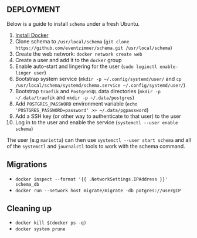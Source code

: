 DEPLOYMENT
----------

Below is a guide to install `schema` under a fresh Ubuntu.

1. [Install Docker](https://docs.docker.com/compose/install/)
2. Clone schema to `/usr/local/schema` (`git clone https://github.com/eventzimmer/schema.git /usr/local/schema`)
3. Create the web network: `docker network create web`
4. Create a user and add it to the `docker` group
5. Enable auto-start and lingering for the user (`sudo loginctl enable-linger user`)
6. Bootstrap system service (`mkdir -p ~/.config/systemd/user/` and `cp /usr/local/schema/systemd/schema.service ~/.config/systemd/user/`)
7. Bootstrap `traefik` and `PostgreSQL` data directories (`mkdir -p ~/.data/traefik` and `mkdir -p ~/.data/postgres`)
8. Add `POSTGRES_PASSWORD` environment variable (`echo 'POSTGRES_PASSWORD=password' >> ~/.data/pgpassword`)
9. Add a SSH key (or other way to authenticate to that user) to the user
10. Log in to the user and enable the service (`systemctl --user enable schema`)

The user (e.g `marietta`) can then use `systemctl --user start schema` and all of the `systemctl` and `journalctl` tools to work with the schema command.

## Migrations

- `docker inspect --format '{{ .NetworkSettings.IPAddress }}' schema_db`
- `docker run --network host migrate/migrate -db potgres://user@IP`

## Cleaning up

- `docker kill $(docker ps -q)`
- `docker system prune`

